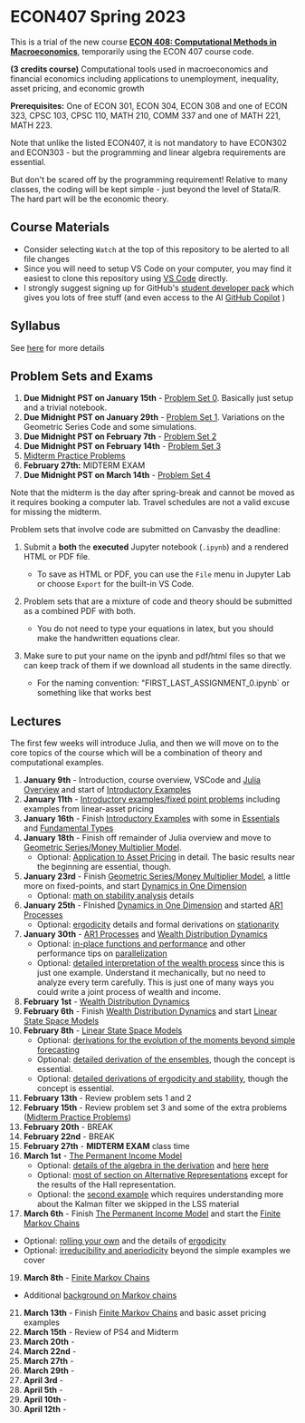 # ECON407 Spring 2023
This is a trial of the new course [**ECON 408: Computational Methods in Macroeconomics**](syllabus.md), temporarily using the ECON 407 course code.

**(3 credits course)** Computational tools used in macroeconomics and financial economics including applications to unemployment, inequality, asset pricing, and economic growth

**Prerequisites:** One of ECON 301, ECON 304, ECON 308 and one of ECON 323, CPSC 103, CPSC 110, MATH 210, COMM 337 and one of MATH 221, MATH 223.

Note that unlike the listed ECON407, it is not mandatory to have ECON302 and ECON303 - but the programming and linear algebra requirements are essential.

But don't be scared off by the programming requirement!  Relative to many classes, the coding will be kept simple - just beyond the level of Stata/R.  The hard part will be the economic theory.

## Course Materials
- Consider selecting `Watch` at the top of this repository to be alerted to all file changes
- Since you will need to setup VS Code on your computer, you may find it easiest to clone this repository using [VS Code](https://docs.microsoft.com/en-us/azure/developer/javascript/how-to/with-visual-studio-code/clone-github-repository?tabs=create-repo-command-palette%2Cinitialize-repo-activity-bar%2Ccreate-branch-command-palette%2Ccommit-changes-command-palette%2Cpush-command-palette) directly.
- I strongly suggest signing up for GitHub's [student developer pack](https://education.github.com/pack) which gives you lots of free stuff (and even access to the AI [GitHub Copilot](https://docs.github.com/en/copilot/quickstart) )

## Syllabus
See [here](syllabus.md) for more details

## Problem Sets and Exams
1. **Due Midnight PST on January 15th** - [Problem Set 0](/problem_sets/problem_set_0.pdf). Basically just setup and a trivial notebook.
2. **Due Midnight PST on January 29th** - [Problem Set 1](/problem_sets/problem_set_1.ipynb). Variations on the Geometric Series Code and some simulations.
3. **Due Midnight PST on February 7th** - [Problem Set 2](/problem_sets/problem_set_2.ipynb)
4. **Due Midnight PST on February 14th** - [Problem Set 3](/problem_sets/problem_set_3.ipynb)
5. [Midterm Practice Problems](/problem_sets/midterm_practice_problems.ipynb)
6. **February 27th:**  MIDTERM EXAM
4. **Due Midnight PST on March 14th** - [Problem Set 4](/problem_sets/problem_set_4.ipynb)

Note that the midterm is the day after spring-break and cannot be moved as it requires booking a computer lab.  Travel schedules are not a valid excuse for missing the midterm.

Problem sets that involve code are submitted on Canvasby the deadline:
1. Submit a **both** the **executed** Jupyter notebook (`.ipynb`) and a rendered HTML or PDF file.
   - To save as HTML or PDF, you can use the `File` menu in Jupyter Lab or choose `Export` for the built-in VS Code.
  
3. Problem sets that are a mixture of code and theory should be submitted as a combined PDF with both.
   - You do not need to type your equations in latex, but you should make the handwritten equations clear.
4. Make sure to put your name on the ipynb and pdf/html files so that we can keep track of them if we download all students in the same directly.
     - For the naming convention: "FIRST_LAST_ASSIGNMENT_0.ipynb` or something like that works best

## Lectures
The first few weeks will introduce Julia, and then we will move on to the core topics of the course which will be a combination of theory and computational examples.
1. **January 9th** - Introduction, course overview, VSCode and [Julia Overview](https://julia.quantecon.org/getting_started_julia/getting_started.html) and start of [Introductory Examples](https://julia.quantecon.org/getting_started_julia/julia_by_example.html)
2. **January 11th** - [Introductory examples/fixed point problems](https://julia.quantecon.org/getting_started_julia/julia_by_example.html) including examples from linear-asset pricing
3. **January 16th** - Finish [Introductory Examples](https://julia.quantecon.org/getting_started_julia/julia_by_example.html) with some in [Essentials](https://julia.quantecon.org/getting_started_julia/julia_essentials.html) and [Fundamental Types](https://julia.quantecon.org/getting_started_julia/fundamental_types.html)
4. **January 18th** - Finish off remainder of Julia overview and move to [Geometric Series/Money Multiplier Model](https://julia.quantecon.org/tools_and_techniques/geom_series.html).
   - Optional: [Application to Asset Pricing](https://julia.quantecon.org/tools_and_techniques/geom_series.html#application-to-asset-pricing) in detail.  The basic results near the beginning are essential, though.
5. **January 23rd** - Finish [Geometric Series/Money Multiplier Model](https://julia.quantecon.org/tools_and_techniques/geom_series.html), a little more on fixed-points, and start [Dynamics in One Dimension](https://julia.quantecon.org/introduction_dynamics/scalar_dynam.html)
   - Optional: [math on stability analysis](https://julia.quantecon.org/introduction_dynamics/scalar_dynam.html#stability) details
6. **January 25th** - FInished [Dynamics in One Dimension](https://julia.quantecon.org/introduction_dynamics/scalar_dynam.html) and started [AR1 Processes](https://julia.quantecon.org/introduction_dynamics/ar1_processes.html)
   - Optional: [ergodicity](https://julia.quantecon.org/introduction_dynamics/ar1_processes.html#ergodicity) details and formal derivations on [stationarity](https://julia.quantecon.org/introduction_dynamics/ar1_processes.html#stationary-distributions)
7. **January 30th** -  [AR1 Processes](https://julia.quantecon.org/introduction_dynamics/ar1_processes.html) and [Wealth Distribution Dynamics](https://julia.quantecon.org/introduction_dynamics/wealth_dynamics.html)
    - Optional: [in-place functions and performance](https://julia.quantecon.org/introduction_dynamics/wealth_dynamics.html#in-place-functions-preallocation-and-performance) and other performance tips on [parallelization](https://julia.quantecon.org/introduction_dynamics/wealth_dynamics.html#parallelization-and-vectorization)
    - Optional: [detailed interpretation of the wealth process](https://julia.quantecon.org/introduction_dynamics/wealth_dynamics.html#a-model-of-wealth-dynamics) since this is just one example.  Understand it mechanically, but no need to analyze every term carefully.  This is just one of many ways you could write a joint process of wealth and income.
8. **February 1st** - [Wealth Distribution Dynamics](https://julia.quantecon.org/introduction_dynamics/wealth_dynamics.html)
9.  **February 6th** - Finish [Wealth Distribution Dynamics](https://julia.quantecon.org/introduction_dynamics/wealth_dynamics.html) and start [Linear State Space Models](https://julia.quantecon.org/introduction_dynamics/linear_models.html)
10. **February 8th** - [Linear State Space Models](https://julia.quantecon.org/introduction_dynamics/linear_models.html)
    - Optional: [derivations for the evolution of the moments beyond simple forecasting](https://julia.quantecon.org/introduction_dynamics/linear_models.html#distributions-and-moments) 
    - Optional: [detailed derivation of the ensembles](https://julia.quantecon.org/introduction_dynamics/linear_models.html#ensemble-interpretations), though the concept is essential.
    - Optional: [detailed derivations of ergodicity and stability](https://julia.quantecon.org/introduction_dynamics/linear_models.html#stationarity-and-ergodicity), though the concept is essential.
12. **February 13th** - Review problem sets 1 and 2
13. **February 15th** - Review problem set 3 and some of the extra problems ([Midterm Practice Problems](/problem_sets/midterm_practice_problems.ipynb))
14. **February 20th** - BREAK
15. **February 22nd** - BREAK
16. **February 27th** - **MIDTERM EXAM** class time
17. **March 1st** - [The Permanent Income Model](https://julia.quantecon.org/dynamic_programming/perm_income.html)
    - Optional: [details of the algebra in the derivation](https://julia.quantecon.org/dynamic_programming/perm_income.html#the-optimal-decision-rule) and [here](https://julia.quantecon.org/dynamic_programming/perm_income.html#hall-s-representation) [here](https://julia.quantecon.org/dynamic_programming/perm_income.html#appendix-the-euler-equation)
    - Optional: [most of section on Alternative Representations](https://julia.quantecon.org/dynamic_programming/perm_income.html#alternative-representations) except for the results of the Hall representation.
    - Optional: the [second example](https://julia.quantecon.org/dynamic_programming/perm_income.html#example-2) which requires understanding more about the Kalman filter we skipped in the LSS material
18. **March 6th** - Finish  [The Permanent Income Model](https://julia.quantecon.org/dynamic_programming/perm_income.html) and start the [Finite Markov Chains](https://julia.quantecon.org/introduction_dynamics/finite_markov.html)
   - Optional: [rolling your own](https://julia.quantecon.org/introduction_dynamics/finite_markov.html#rolling-our-own) and the details of [ergodicity](https://julia.quantecon.org/introduction_dynamics/finite_markov.html#ergodicity)
   - Optional: [irreducibility and aperiodicity](https://julia.quantecon.org/introduction_dynamics/finite_markov.html#irreducibility-and-aperiodicity) beyond the simple examples we cover
19. **March 8th** - [Finite Markov Chains](https://julia.quantecon.org/introduction_dynamics/finite_markov.html)
  - Additional [background on Markov chains](https://github.com/jlperla/ECON307_2023/blob/main/lecture_notes/markov_chains_unemployment.pdf)
21. **March 13th** - Finish [Finite Markov Chains](https://julia.quantecon.org/introduction_dynamics/finite_markov.html) and basic asset pricing examples
22. **March 15th** - Review of PS4 and Midterm
23. **March 20th** -
24. **March 22nd** -
25. **March 27th** -
26. **March 29th** -
27. **April 3rd** -
28. **April 5th** -
29. **April 10th** -
30. **April 12th** -
